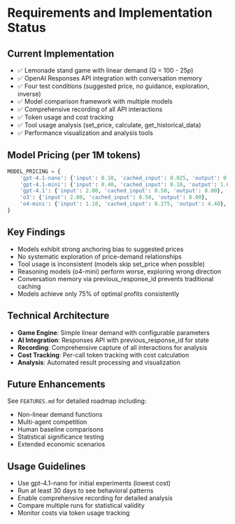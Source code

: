 # Requirements and Implementation Status

## Current Implementation
- ✅ Lemonade stand game with linear demand (Q = 100 - 25p)
- ✅ OpenAI Responses API integration with conversation memory
- ✅ Four test conditions (suggested price, no guidance, exploration, inverse)
- ✅ Model comparison framework with multiple models
- ✅ Comprehensive recording of all API interactions
- ✅ Token usage and cost tracking
- ✅ Tool usage analysis (set_price, calculate, get_historical_data)
- ✅ Performance visualization and analysis tools

## Model Pricing (per 1M tokens)
```python
MODEL_PRICING = {
    'gpt-4.1-nano': {'input': 0.10, 'cached_input': 0.025, 'output': 0.40},
    'gpt-4.1-mini': {'input': 0.40, 'cached_input': 0.10, 'output': 1.60},
    'gpt-4.1': {'input': 2.00, 'cached_input': 0.50, 'output': 8.00},
    'o3': {'input': 2.00, 'cached_input': 0.50, 'output': 8.00},
    'o4-mini': {'input': 1.10, 'cached_input': 0.275, 'output': 4.40},
}
```

## Key Findings
- Models exhibit strong anchoring bias to suggested prices
- No systematic exploration of price-demand relationships
- Tool usage is inconsistent (models skip set_price when possible)
- Reasoning models (o4-mini) perform worse, exploring wrong direction
- Conversation memory via previous_response_id prevents traditional caching
- Models achieve only 75% of optimal profits consistently

## Technical Architecture
- **Game Engine**: Simple linear demand with configurable parameters
- **AI Integration**: Responses API with previous_response_id for state
- **Recording**: Comprehensive capture of all interactions for analysis
- **Cost Tracking**: Per-call token tracking with cost calculation
- **Analysis**: Automated result processing and visualization

## Future Enhancements
See `FEATURES.md` for detailed roadmap including:
- Non-linear demand functions
- Multi-agent competition
- Human baseline comparisons
- Statistical significance testing
- Extended economic scenarios

## Usage Guidelines
- Use gpt-4.1-nano for initial experiments (lowest cost)
- Run at least 30 days to see behavioral patterns
- Enable comprehensive recording for detailed analysis
- Compare multiple runs for statistical validity
- Monitor costs via token usage tracking